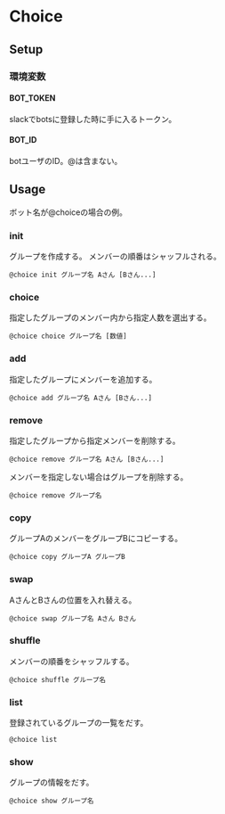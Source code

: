 # Choice

## Setup

### 環境変数

#### BOT_TOKEN
slackでbotsに登録した時に手に入るトークン。

#### BOT_ID
botユーザのID。@は含まない。

## Usage

ボット名が@choiceの場合の例。

### init
グループを作成する。
メンバーの順番はシャッフルされる。

```
@choice init グループ名 Aさん [Bさん...]
```

### choice
指定したグループのメンバー内から指定人数を選出する。

```
@choice choice グループ名 [数値]
```

### add
指定したグループにメンバーを追加する。

```
@choice add グループ名 Aさん [Bさん...]
```

### remove
指定したグループから指定メンバーを削除する。

```
@choice remove グループ名 Aさん [Bさん...]
```

メンバーを指定しない場合はグループを削除する。

```
@choice remove グループ名
```

### copy
グループAのメンバーをグループBにコピーする。

```
@choice copy グループA グループB
```

### swap
AさんとBさんの位置を入れ替える。

```
@choice swap グループ名 Aさん Bさん
```

### shuffle
メンバーの順番をシャッフルする。

```
@choice shuffle グループ名
```

### list
登録されているグループの一覧をだす。

```
@choice list
```

### show
グループの情報をだす。

```
@choice show グループ名
```
